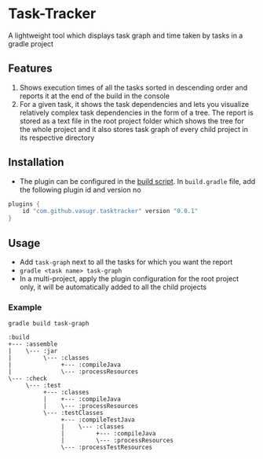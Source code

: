 # Task-Tracker
A lightweight tool which displays task graph and time taken by tasks in a gradle project

## Features
1. Shows execution times of all the tasks sorted in descending order and reports it at the end of the build in the console
2. For a given task, it shows the task dependencies and lets you visualize relatively complex task dependencies in the form of a tree. The report is stored as a text file in the root project folder which shows the tree for the whole project and it also stores task graph of every child project in its respective directory

## Installation
* The plugin can be configured in the [build script](https://gradle.org/docs/current/userguide/plugins.html).
  In `build.gradle` file, add the following plugin id and version no
```groovy
plugins {
    id "com.github.vasugr.tasktracker" version "0.0.1"
}
```

## Usage

* Add `task-graph` next to all the tasks for which you want the report
* `gradle <task name> task-graph`
* In a multi-project, apply the plugin configuration for the root project only, it will be automatically added  to all the child projects


### Example

`gradle build task-graph`
```
:build
+--- :assemble
|    \--- :jar
|         \--- :classes
|              +--- :compileJava
|              \--- :processResources
\--- :check
     \--- :test
          +--- :classes
          |    +--- :compileJava
          |    \--- :processResources
          \--- :testClasses
               +--- :compileTestJava
               |    \--- :classes
               |         +--- :compileJava
               |         \--- :processResources
               \--- :processTestResources